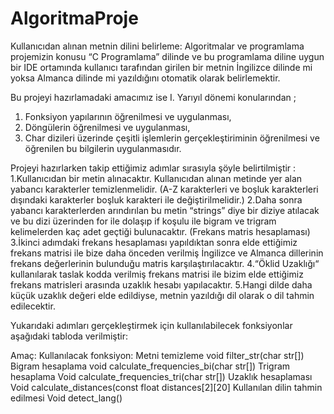 # AlgoritmaProje
Kullanıcıdan alınan metnin dilini belirleme:
Algoritmalar ve programlama projemizin konusu “C    Programlama” dilinde ve bu programlama diline uygun bir IDE ortamında kullanıcı tarafından girilen 
bir metnin İngilizce dilinde mi yoksa Almanca dilinde mi yazıldığını otomatik olarak belirlemektir.

Bu projeyi hazırlamadaki amacımız ise I. Yarıyıl dönemi konularından ;
1. Fonksiyon yapılarının öğrenilmesi ve uygulanması,
2. Döngülerin öğrenilmesi ve uygulanması,
3. Char dizileri üzerinde çeşitli işlemlerin gerçekleştiriminin öğrenilmesi ve öğrenilen bu bilgilerin uygulanmasıdır.

Projeyi hazırlarken takip ettiğimiz adımlar sırasıyla şöyle belirtilmiştir :
1.Kullanıcıdan bir metin alınacaktır. Kullanıcıdan alınan metinde yer alan yabancı karakterler temizlenmelidir.
(A-Z karakterleri ve boşluk karakterleri dışındaki karakterler boşluk karakteri ile değiştirilmelidir.)
2.Daha sonra yabancı karakterlerden arındırılan bu metin “strings” diye bir diziye atılacak ve bu dizi üzerinden for ile dolaşıp if koşulu ile bigram ve 
trigram kelimelerden kaç adet geçtiği bulunacaktır. (Frekans matris hesaplaması)
3.İkinci adımdaki frekans hesaplaması yapıldıktan sonra elde ettiğimiz frekans matrisi ile bize daha önceden verilmiş İngilizce ve Almanca dillerinin 
frekans değerlerinin bulunduğu matris karşılaştırılacaktır. 
4.“Öklid Uzaklığı“ kullanılarak taslak kodda verilmiş frekans matrisi ile bizim elde ettiğimiz frekans matrisleri arasında uzaklık hesabı yapılacaktır.
5.Hangi dilde daha küçük uzaklık değeri elde edildiyse, metnin yazıldığı dil olarak o dil tahmin edilecektir.

Yukarıdaki adımları gerçekleştirmek için kullanılabilecek fonksiyonlar aşağıdaki tabloda verilmiştir:



Amaç:	                              Kullanılacak fonksiyon:
Metni temizleme	                      void filter_str(char str[])
Bigram hesaplama	              void calculate_frequencies_bi(char str[])
Trigram hesaplama	              Void calculate_frequencies_tri(char str[])
Uzaklık hesaplaması	              Void calculate_distances(const float distances[2][20]
Kullanılan dilin tahmin edilmesi      Void detect_lang()
